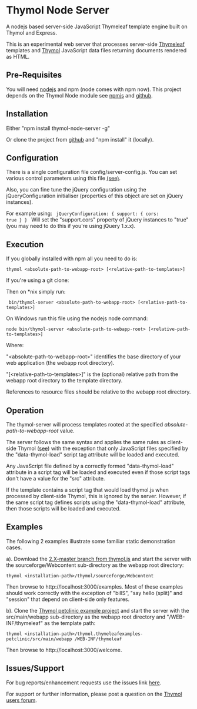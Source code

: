 Thymol Node Server
==================

A nodejs based server-side JavaScript Thymeleaf template engine built on Thymol and Express.

This is an experimental web server that processes server-side [Thymeleaf](http://www.thymeleaf.org) templates and [Thymol](http://www.thymoljs.org) JavaScript data files returning documents rendered as HTML.

Pre-Requisites
--------------

You will need [nodejs](http://nodejs.org/download/) and npm (node comes with npm now).
This project depends on the Thymol Node module see [npmjs](https://www.npmjs.com/package/thymol-node) and [github](https://github.com/thymol/thymol-node).

Installation
------------

 Either "npm install thymol-node-server -g"

 Or clone the project from [github](https://github.com/thymol/thymol-node-server) and "npm install" it (locally).

Configuration
-------------

 There is a single configuration file config/server-config.js.
 You can set various control parameters using this file [(see)](http://www.thymoljs.org/documents/configuration.html?docu).

 Also, you can fine tune the jQuery configuration using the jQueryConfiguration initialiser (properties of this object are set on jQuery instances).

For example using:
 <code>
jQueryConfiguration: {
    support: {
      cors: true
    }
}
</code>
 Will set the "support.cors" property of jQuery instances to "true" (you may need to do this if you're using jQuery 1.x.x).

Execution
---------
 If you globally installed with npm all you need to do is:

    thymol <absolute-path-to-webapp-root> [<relative-path-to-templates>]

 If you're using a git clone:

   Then on *nix simply run:

     bin/thymol-server <absolute-path-to-webapp-root> [<relative-path-to-templates>]

 On Windows run this file using the nodejs node command:

    node bin/thymol-server <absolute-path-to-webapp-root> [<relative-path-to-templates>]

 Where:

   "&lt;absolute-path-to-webapp-root&gt;" identifies the base directory of your web application (the webapp root directory).

   "[&lt;relative-path-to-templates&gt;]" is the (optional) relative path from the webapp root directory to the template directory.

 References to resource files should be relative to the webapp root directory.

Operation
---------

  The thymol-server will process templates rooted at the specified <i>absolute-path-to-webapp-root</i> value.
  
  The server follows the same syntax and applies the same rules as client-side Thymol ([see](http://www.thymoljs.org/)) with the exception that only JavaScript files specified by the "data-thymol-load" script tag attribute will be loaded and executed.
  
  Any JavaScript file defined by a correctly formed "data-thymol-load" attribute in a script tag will be loaded and executed even if those script tags don't have a value for the "src" attribute.

  If the template contains a script tag that would load thymol.js when processed by client-side Thymol, this is ignored by the server. However, if the same script tag defines scripts using the "data-thymol-load" attribute, then those scripts will be loaded and executed.

Examples
--------

The following 2 examples illustrate some familiar static demonstration cases.  

a). Download the [2.X-master branch from thymol.js](https://github.com/thymol/thymol.js/archive/2.x-master.zip) and start the server with the sourceforge/Webcontent sub-directory as the webapp root directory:

    thymol <installation-path>/thymol/sourceforge/Webcontent
   
Then browse to http://localhost:3000/examples. Most of these examples should work correctly with the exception of "billS", "say hello (split)" and "session" that depend on client-side only features.

b). Clone the [Thymol petclinic example project](https://github.com/thymol/thymol.thymeleafexamples-petclinic) and start the server with the src/main/webapp sub-directory as the webapp root directory and "/WEB-INF/thymeleaf" as the template path:

    thymol <installation-path>/thymol.thymeleafexamples-petclinic/src/main/webapp /WEB-INF/thymeleaf
  
 Then browse to http://localhost:3000/welcome.


Issues/Support
--------------

 For bug reports/enhancement requests use the issues link [here](https://github.com/thymol/thymol-node-server/issues).
 
 For support or further information, please post a question on the [Thymol users forum](http://forum.thymoljs.org/).
